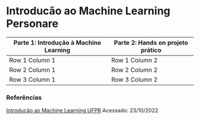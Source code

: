 # Introducão ao Machine Learning Personare
Parte 1: Introdução à Machine Learning  | Parte 2: Hands on projeto prático |
| --------------- | --------------- |
| Row 1 Column 1 | Row 1 Column 2 |
| Row 2 Column 1 | Row 2 Column 2 |
| Row 3 Column 1 | Row 3 Column 2 |



### Referências
[Introdução ao Machine Learning UFPR](https://www.inf.ufpr.br/menotti/ci171-182/slides/ci171-intro.pdf)
Acessado: 23/10/2022
